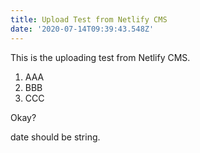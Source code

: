 ```yaml
---
title: Upload Test from Netlify CMS
date: '2020-07-14T09:39:43.548Z'
---
```

This is the uploading test from Netlify CMS.

1. AAA
1. BBB
1. CCC

Okay?

date should be string.